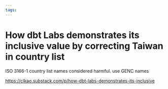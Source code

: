 ```yaml
---
tags:
---
```


# How dbt Labs demonstrates its inclusive value by correcting Taiwan in country list

ISO 3166-1 country list names considered harmful. use GENC names

https://clkao.substack.com/p/how-dbt-labs-demonstrates-its-inclusive